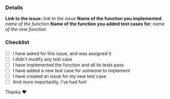 ### Details
**Link to the issue:** *link to the issue*
**Name of the function you implemented**: *name of the function*
**Name of the function you added test cases for**: *name of the new function*

### Checklist
- [ ] I have asked for this issue, and was assigned it
- [ ] I didn't modify any test case
- [ ] I have implemented the function and all its tests pass
- [ ] I have added a new test case for someone to implement
- [ ] I have created an issue for my new test case
- [ ] And more importantly, I've had fun!

Thanks :heart:
